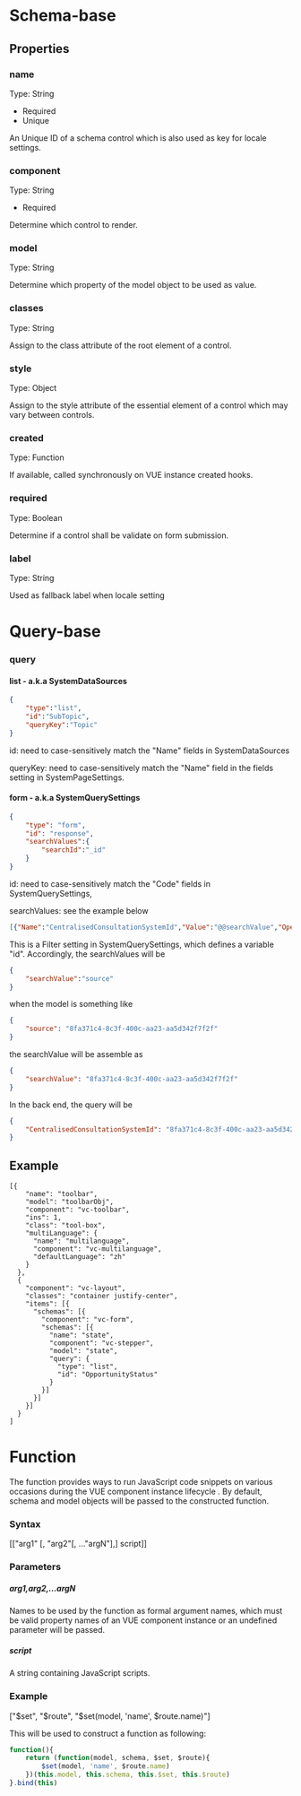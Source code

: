 # Schema-base

## Properties

### name

Type: String

- Required
- Unique

An Unique ID of a schema control which is also used as key for locale settings.

### component

Type: String

- Required

Determine which control to render.

### model

Type: String

Determine which property of the model object to be used as value.

### classes

Type: String

Assign to the class attribute of the root element of a control.

### style

Type: Object

Assign to the style attribute of the essential element of a control which may vary between controls.

### created

Type: Function

If available, called synchronously on VUE instance created hooks.

### required

Type: Boolean

Determine if a control shall be validate on form submission.

### label

Type: String

Used as fallback label when locale setting 

# Query-base

### query

#### list - a.k.a SystemDataSources

```json
{
	"type":"list",
    "id":"SubTopic",
    "queryKey":"Topic"
}
```

id: need to case-sensitively match the "Name" fields in SystemDataSources

queryKey:  need to case-sensitively match the "Name" field in the fields setting in SystemPageSettings. 



#### form - a.k.a SystemQuerySettings

```json
{
    "type": "form",
    "id": "response",
    "searchValues":{
        "searchId":"_id"
    }
}
```

id: need to case-sensitively match the "Code" fields in SystemQuerySettings,

searchValues: see the example below

```json
[{"Name":"CentralisedConsultationSystemId","Value":"@@searchValue","Operator":"Equal","Method":"And"}] 
```

This is a Filter setting in SystemQuerySettings, which defines a variable "id". Accordingly, the searchValues will be 

```json
{
	"searchValue":"source"
}
```

when the model is something like

```json
{
    "source": "8fa371c4-8c3f-400c-aa23-aa5d342f7f2f"
}
```

the searchValue will be assemble as

```json
{
	"searchValue": "8fa371c4-8c3f-400c-aa23-aa5d342f7f2f"
}
```

In the back end, the query will be

```json
{
	"CentralisedConsultationSystemId": "8fa371c4-8c3f-400c-aa23-aa5d342f7f2f"
}
```



## Example

```
[{
    "name": "toolbar",
    "model": "toolbarObj",
    "component": "vc-toolbar",
    "ins": 1,
    "class": "tool-box",
    "multiLanguage": {
      "name": "multilanguage",
      "component": "vc-multilanguage",
      "defaultLanguage": "zh"
    }
  },
  {
    "component": "vc-layout",
    "classes": "container justify-center",
    "items": [{
      "schemas": [{
        "component": "vc-form", 
        "schemas": [{
          "name": "state",
          "component": "vc-stepper",
          "model": "state",
          "query": {
            "type": "list",
            "id": "OpportunityStatus"
          }
        }]
      }]
    }]
  }
]

```

## 

# Function

The function provides ways to run JavaScript code snippets on various occasions during the VUE component instance lifecycle . By default, schema and model objects will be passed to the constructed function.

### Syntax

[["arg1" [, "arg2"[, ..."argN"],] script]]

### Parameters

##### arg1,arg2,...argN

Names to be used by the function as formal argument names, which must be valid property names of an VUE component instance or an undefined parameter will be passed.

##### script

A string containing JavaScript scripts.

### Example

["$set", "$route", "$set(model, 'name', $route.name)"]

This will be used to construct a function as following:

```javascript
function(){ 
	return (function(model, schema, $set, $route){ 
        $set(model, 'name', $route.name) 
    })(this.model, this.schema, this.$set, this.$route)
}.bind(this)
```

